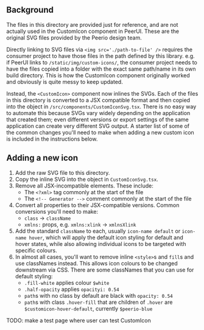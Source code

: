 ## Background

The files in this directory are provided just for reference, and are not actually used in the CustomIcon component in PeerUI. These are the original SVG files provided by the Peerio design team.

Directly linking to SVG files via `<img src='./path-to-file' />` requires the consumer project to have those files in the path defined by this library. e.g. if PeerUI links to `/static/img/custom-icons/`, the consumer project needs to have the files copied into a folder with the exact same path/name in its own build directory. This is how the CustomIcon component originally worked and obviously is quite messy to keep updated.

Instead, the `<CustomIcon>` component now inlines the SVGs. Each of the files in this directory is converted to a JSX compatible format and then copied into the object in `/src/components/CustomIconSvg.tsx`. There is no easy way to automate this because SVGs vary widely depending on the application that created them; even different versions or export settings of the same application can create very different SVG output. A starter list of some of the common changes you'll need to make when adding a new custom icon is included in the instructions below.

## Adding a new icon

1. Add the raw SVG file to this directory.
1. Copy the inline SVG into the object in `CustomIconSvg.tsx`.
1. Remove all JSX-incompatible elements. These include:
   - The `<?xml>` tag commonly at the start of the file
   - The `<!-- Generator -->` comment commonly at the start of the file
1. Convert all properties to their JSX-compatible versions. Common conversions you'll need to make:
   - `class` -> `className`
   - `xmlns:` props, e.g. `xmlns:xlink` -> `xmlnsXlink`
1. Add the standard `className` to each, usually `icon-name default` or `icon-name hover`, which will apply the default icon styling for default and hover states, while also allowing individual icons to be targeted with specific colours.
1. In almost all cases, you'll want to remove inline `<style>`s and `fill`s and use classNames instead. This allows icon colours to be changed downstream via CSS. There are some classNames that you can use for default styling:
   - `.fill-white` applies colour `$white`
   - `.half-opacity` applies `opacityi: 0.54`
   - `path`s with no class by default are black with `opacity: 0.54`
   - `path`s with class `.hover-fill` that are children of `.hover` are `$customicon-hover-default`, currently `$peerio-blue`

TODO: make a test page where user can test CustomIcon
